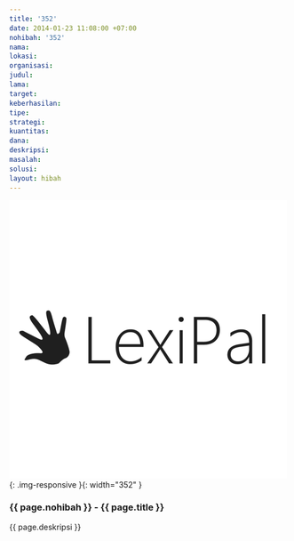 ```yaml
---
title: '352'
date: 2014-01-23 11:08:00 +07:00
nohibah: '352'
nama: 
lokasi: 
organisasi: 
judul: 
lama: 
target: 
keberhasilan: 
tipe: 
strategi: 
kuantitas: 
dana: 
deskripsi: 
masalah: 
solusi: 
layout: hibah
---
```


![352](/static/img/hibahcms/352.png){: .img-responsive }{: width="352" }

### {{ page.nohibah }} - {{ page.title }}

{{ page.deskripsi }}
